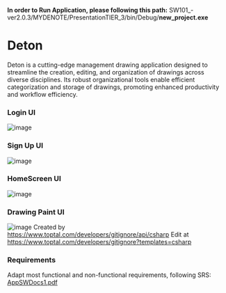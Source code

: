 **In order to Run Application, please following this path:**
SW101_-ver2.0.3/MYDENOTE/PresentationTIER_3/bin/Debug/**new_project.exe**

# Deton
Deton is a cutting-edge management drawing application designed to streamline the creation, editing, and organization of drawings across diverse disciplines. Its robust organizational tools enable efficient categorization and storage of drawings, promoting enhanced productivity and workflow efficiency.

### Login UI
![image](https://github.com/huuquangg/Drawing-Management-System_SW101/assets/98322281/5d0eb9e5-6586-4e28-9aaf-2569298ddbfc)

### Sign Up UI

![image](https://github.com/huuquangg/Drawing-Management-System_SW101/assets/98322281/cfbfb31a-87a8-448f-a61a-a0d40949be4d)

### HomeScreen UI

![image](https://github.com/huuquangg/Drawing-Management-System_SW101/assets/98322281/3f7ce193-9ed8-4d8c-b58f-d7ae7a2c66c1)

### Drawing Paint UI

![image](https://github.com/huuquangg/Drawing-Management-System_SW101/assets/98322281/72f91ef1-dd59-4ee8-8138-d252c086138c)
Created by https://www.toptal.com/developers/gitignore/api/csharp
Edit at https://www.toptal.com/developers/gitignore?templates=csharp

### Requirements

Adapt most functional and non-functional requirements, following SRS: 
[AppSWDocs1.pdf](https://github.com/huuquangg/Drawing-Management-System_SW101/files/14021466/AppSWDocs1.pdf)

